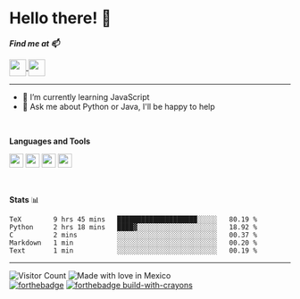 # Hello there! 👾


<b><i>Find me at 📫  </i></b>  
  
<a href="https://dev.to/dixap">
    <img height="30" align="center" src="https://img.shields.io/badge/DEV.TO-%230A0A0A.svg?&style=for-the-badge&logo=dev.to&logoColor=white"/>
</a>
    
<a href="https://mail.google.com/mail/?view=cm&source=mailto&to=dpadlara@gmail.com">
    <img height="30" align="center" src="https://img.shields.io/badge/gmail-D14836?&style=for-the-badge&logo=gmail&logoColor=white"/>
</a>


<hr/>
<!--
**DiXap/DiXap** is a ✨ _special_ ✨ repository because its `README.md` (this file) appears on your GitHub profile.
- ⚡ Fun fact: 
-->


<!--- 🔭 I've been working on some cool stuff, expect repo soon 😉-->
- 🌱 I’m currently learning JavaScript
- 💬 Ask me about Python or Java, I'll be happy to help

<br/> 

**Languages and Tools**  
  
<code><img height="25" src="https://cdn.jsdelivr.net/npm/simple-icons@3.13.0/icons/python.svg"></code> 
<code><img height="25" src="https://cdn.jsdelivr.net/npm/simple-icons@3.13.0/icons/java.svg"></code> 
<code><img height="25" src="https://cdn.jsdelivr.net/npm/simple-icons@3.13.0/icons/cplusplus.svg"></code> 
<code><img height="25" src="https://cdn.jsdelivr.net/npm/simple-icons@4.4.0/icons/vim.svg"></code> 

<br/>

**Stats** 📊
<!--START_SECTION:waka-->
```text
TeX        9 hrs 45 mins   ████████████████████░░░░░   80.19 % 
Python     2 hrs 18 mins   ████▓░░░░░░░░░░░░░░░░░░░░   18.92 % 
C          2 mins          ░░░░░░░░░░░░░░░░░░░░░░░░░   00.37 % 
Markdown   1 min           ░░░░░░░░░░░░░░░░░░░░░░░░░   00.20 % 
Text       1 min           ░░░░░░░░░░░░░░░░░░░░░░░░░   00.19 % 
```
<!--END_SECTION:waka-->


---
![Visitor Count](https://profile-counter.glitch.me/DiXap/count.svg)
![Made with love in Mexico](https://madewithlove.now.sh/mx?heart=true&colorA=%23006847&colorB=%23ce1126&template=for-the-badge)  
[![forthebadge](https://forthebadge.com/images/badges/contains-tasty-spaghetti-code.svg)](https://forthebadge.com)
[![forthebadge build-with-crayons](https://forthebadge.com/images/badges/made-with-crayons.svg)](http://ForTheBadge.com)  
